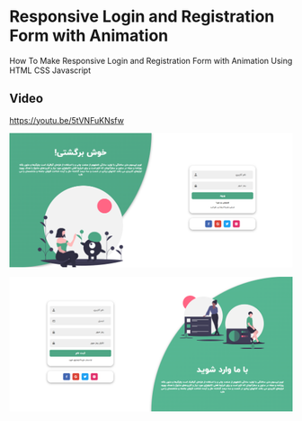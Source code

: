 # Responsive Login and Registration Form with Animation

 How To Make Responsive Login and Registration Form with Animation Using HTML CSS Javascript

## Video

https://youtu.be/5tVNFuKNsfw

!["Responsive Login and Registration Form with Animation"](https://github.com/Yasharmohamadi/animated-login-form/blob/persianize/banner/banner-1.png)

!["Responsive Login and Registration Form with Animation"](https://github.com/Yasharmohamadi/animated-login-form/blob/persianize/banner/banner-2.png)
